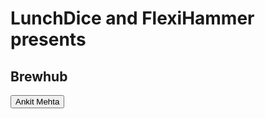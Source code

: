 # LunchDice and FlexiHammer presents
## Brewhub
<html>
<body>
<p id="demo"></p>
<script> document.getElementById("demo").innerHTML = "Hello! Welcome to Sprint";</script>
<button type="button">Ankit Mehta</button> 
</body>
</html>
